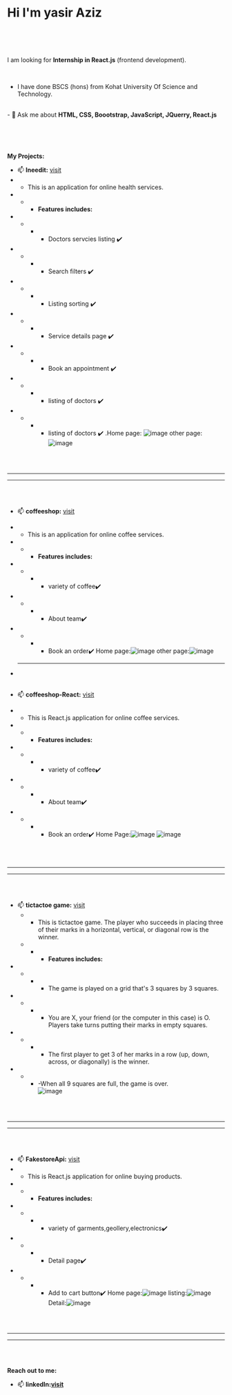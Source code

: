 <h1>Hi I'm yasir Aziz</h1>

<br /><br /><br />


I am looking for <b>Internship in React.js</b> (frontend development).</b>

<br />


- I have done BSCS (hons) from Kohat University Of Science and Technology.

<br />
- 💬 Ask me about <b>HTML, CSS, Boootstrap, JavaScript, JQuerry, React.js </b>

<br /><br /><br />


<b> My Projects:</b>
<br />
- 📫 <b>Ineedit:</b> <a href='https://ineedit-react.vercel.app/'>visit</a>
- - This is an application for online health services.
- - - <b>Features includes:</b> 
- - - - Doctors servcies listing :heavy_check_mark:
- - - - Search filters :heavy_check_mark:
- - - - Listing sorting :heavy_check_mark:
- - - - Service details page :heavy_check_mark:
- - - - Book an appointment :heavy_check_mark:
- - - - listing of doctors :heavy_check_mark:
- - - - listing of doctors :heavy_check_mark:
.Home page: ![image](https://user-images.githubusercontent.com/112818000/202647755-e8fcf047-24e6-40ab-ae2d-88314193e3cb.png)
other page:![image](https://user-images.githubusercontent.com/112818000/202670252-82f1a9bc-2f50-46c8-be95-bbae9290f732.png)

<br /><br />
<hr /><hr />
<br /><br />

- 📫 <b>coffeeshop:</b> <a href='https://github.com/yasirazizpk/coffeeshop'>visit</a>
- - This is an application for online coffee services.
- - - <b>Features includes:</b> 
- - - - variety of coffee:heavy_check_mark:
- - - - About team:heavy_check_mark:
- - - - Book an order:heavy_check_mark:
Home page:![image](https://user-images.githubusercontent.com/112818000/202649178-a33a321f-baf1-4ad5-b821-1bb16373811b.png)
other page:![image](https://user-images.githubusercontent.com/112818000/202675807-da3e1cc6-3604-49f5-9867-3d78dab0402b.png)

- <hr /><br /><br />

- 📫 <b>coffeeshop-React:</b> <a href='https://coffeeshop-react.vercel.app/'>visit</a>
- - This is React.js application for online coffee services.
- - - <b>Features includes:</b> 
- - - - variety of coffee:heavy_check_mark:
- - - - About team:heavy_check_mark:
- - - - Book an order:heavy_check_mark:
Home Page:![image](https://user-images.githubusercontent.com/112818000/202650640-cc68a6aa-3bf8-4937-b221-eed96cca1fb3.png)
![image](https://user-images.githubusercontent.com/112818000/202675143-5eecd810-2361-4fef-b48c-a8767f1c26bf.png)


<br /><br />
<hr /><hr />
<br /><br />

- 📫 <b>tictactoe game:</b> <a href='https://tictactoe-game-psi.vercel.app/'>visit</a>
  - - This is tictactoe game. The player who succeeds in placing three of their marks in a horizontal, vertical, or diagonal row is the winner.
  - - - <b>Features includes:</b>
- - - - The game is played on a grid that's 3 squares by 3 squares.
- - - - You are X, your friend (or the computer in this case) is O. Players take turns putting their marks in empty squares.
- - - - The first player to get 3 of her marks in a row (up, down, across, or diagonally) is the winner.
- - - -When all 9 squares are full, the game is over.<br />
![image](https://user-images.githubusercontent.com/112818000/202652685-4bfb0d50-e481-40c8-8ddb-3ca2ff7436ba.png)

<br /><br />
<hr /><hr />
<br /><br />

- 📫 <b>FakestoreApi:</b> <a href='https://fakestoreapi-pi.vercel.app/'>visit</a>
- - This is React.js application for online buying products.
- - - <b>Features includes:</b> 
- - - - variety of garments,geollery,electronics:heavy_check_mark:
- - - - Detail page:heavy_check_mark:
- - - - Add to cart button:heavy_check_mark:
Home page:![image](https://user-images.githubusercontent.com/112818000/202676245-df338968-9e2c-4bd2-aa38-5ef2fa06dced.png)
listing:![image](https://user-images.githubusercontent.com/112818000/202677068-c2adb11f-8a64-4ff8-9d25-aee6a78e523a.png)
Detail:![image](https://user-images.githubusercontent.com/112818000/202677176-4733907d-c278-4e11-9845-a2542b1d8edc.png)



<br /><br />
<hr /><hr />
<br /><br />

<b>Reach out to me: </b>
- 📫 <b>linkedIn:<a href='https://www.linkedin.com/in/yasir-aziz-b5339724a'>visit</a></b>

